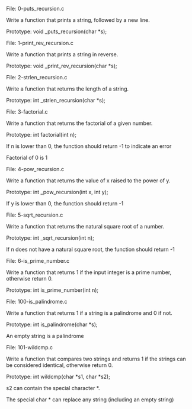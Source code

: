 File: 0-puts_recursion.c

Write a function that prints a string, followed by a new line.

Prototype: void _puts_recursion(char *s);





File: 1-print_rev_recursion.c

Write a function that prints a string in reverse.

Prototype: void _print_rev_recursion(char *s);





File: 2-strlen_recursion.c

Write a function that returns the length of a string.

Prototype: int _strlen_recursion(char *s);





File: 3-factorial.c

Write a function that returns the factorial of a given number.

Prototype: int factorial(int n);

If n is lower than 0, the function should return -1 to indicate an error

Factorial of 0 is 1




File: 4-pow_recursion.c

Write a function that returns the value of x raised to the power of y.

Prototype: int _pow_recursion(int x, int y);

If y is lower than 0, the function should return -1





File: 5-sqrt_recursion.c

Write a function that returns the natural square root of a number.

Prototype: int _sqrt_recursion(int n);

If n does not have a natural square root, the function should return -1





File: 6-is_prime_number.c

Write a function that returns 1 if the input integer is a prime number, otherwise return 0.

Prototype: int is_prime_number(int n);




File: 100-is_palindrome.c

Write a function that returns 1 if a string is a palindrome and 0 if not.

Prototype: int is_palindrome(char *s);

An empty string is a palindrome






File: 101-wildcmp.c

Write a function that compares two strings and returns 1 if the strings can be considered identical, otherwise return 0.

Prototype: int wildcmp(char *s1, char *s2);

s2 can contain the special character *.

The special char * can replace any string (including an empty string)
